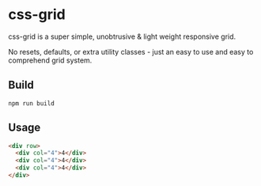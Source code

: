 # css-grid

css-grid is a super simple, unobtrusive & light weight responsive grid.

No resets, defaults, or extra utility classes - just an easy to use and easy to comprehend grid system.

## Build
```
npm run build
```

## Usage
```html
<div row>
  <div col="4">4</div>
  <div col="4">4</div>
  <div col="4">4</div>
</div>
```
